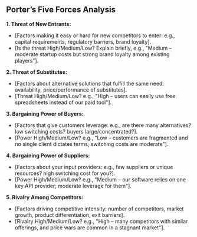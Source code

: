 <!--
## Description: Analyzes the competitive environment using Porter’s Five Forces (threat of new entrants, threat of substitutes, bargaining power of buyers, bargaining power of suppliers, and industry rivalry).
## Usage Note: Use to evaluate market dynamics and profitability in a given industry. Provide context on your industry and any known players; the prompt will help assess each force.
## Instructions: The AI will go through each of the five forces, asking for insights (or using general knowledge) about your market. It will output each force with key factors and an indication of how strong that force is, helping inform strategy.
## Attribution: Framework by Michael E. Porter from “Competitive Strategy” (Porter’s Five Forces).
-->

## Porter’s Five Forces Analysis

**1. Threat of New Entrants:**  
- [Factors making it easy or hard for new competitors to enter: e.g., capital requirements, regulatory barriers, brand loyalty].  
- [Is the threat High/Medium/Low? Explain briefly, e.g., "Medium – moderate startup costs but strong brand loyalty among existing players"].

**2. Threat of Substitutes:**  
- [Factors about alternative solutions that fulfill the same need: availability, price/performance of substitutes].  
- [Threat High/Medium/Low? e.g., "High – users can easily use free spreadsheets instead of our paid tool"].

**3. Bargaining Power of Buyers:**  
- [Factors that give customers leverage: e.g., are there many alternatives? low switching costs? buyers large/concentrated?].  
- [Power High/Medium/Low? e.g., "Low – customers are fragmented and no single client dictates terms, switching costs are moderate"].

**4. Bargaining Power of Suppliers:**  
- [Factors about your input providers: e.g., few suppliers or unique resources? high switching cost for you?].  
- [Power High/Medium/Low? e.g., "Medium – our software relies on one key API provider; moderate leverage for them"].

**5. Rivalry Among Competitors:**  
- [Factors driving competitive intensity: number of competitors, market growth, product differentiation, exit barriers].  
- [Rivalry High/Medium/Low? e.g., "High – many competitors with similar offerings, and price wars are common in a stagnant market"].
